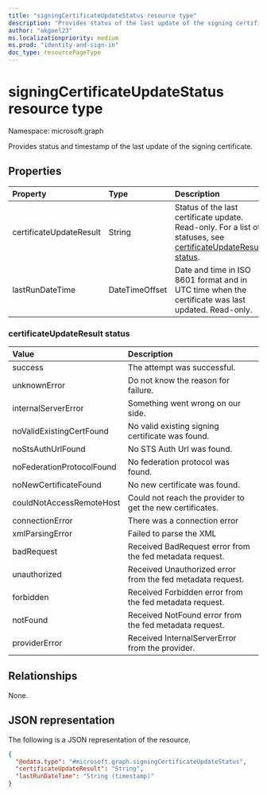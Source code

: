 ```yaml
---
title: "signingCertificateUpdateStatus resource type"
description: "Provides status of the last update of the signing certificate."
author: "akgoel23"
ms.localizationpriority: medium
ms.prod: "identity-and-sign-in"
doc_type: resourcePageType
---
```


# signingCertificateUpdateStatus resource type

Namespace: microsoft.graph

Provides status and timestamp of the last update of the signing certificate. 

## Properties
|Property|Type|Description|
|:---|:---|:---|
|certificateUpdateResult|String|Status of the last certificate update. Read-only. For a list of statuses, see [certificateUpdateResult status](#certificateupdateresult-status).|
|lastRunDateTime|DateTimeOffset|Date and time in ISO 8601 format and in UTC time when the certificate was last updated. Read-only. |

### certificateUpdateResult status
| Value | Description |
| :--- | :--- |
|success|The attempt was successful.|
|unknownError|Do not know the reason for failure.|
|internalServerError|Something went wrong on our side.|
|noValidExistingCertFound|No valid existing signing certificate was found.|
|noStsAuthUrlFound|No STS Auth Url was found.|
|noFederationProtocolFound|No federation protocol was found.|
|noNewCertificateFound|No new certificate was found.|
|couldNotAccessRemoteHost|Could not reach the provider to get the new certificates.|
|connectionError|There was a connection error|
|xmlParsingError|Failed to parse the XML|
|badRequest|Received BadRequest error from the fed metadata request.|
|unauthorized|Received Unauthorized error from the fed metadata request.|
|forbidden|Received Forbidden error from the fed metadata request.|
|notFound|Received NotFound error from the fed metadata request.|
|providerError|Received InternalServerError from the provider.|


## Relationships
None.

## JSON representation
The following is a JSON representation of the resource.
<!-- {
  "blockType": "resource",
  "@odata.type": "microsoft.graph.signingCertificateUpdateStatus"
}
-->
``` json
{
  "@odata.type": "#microsoft.graph.signingCertificateUpdateStatus",
  "certificateUpdateResult": "String",
  "lastRunDateTime": "String (timestamp)"
}
```

